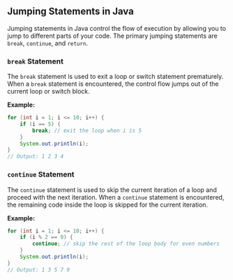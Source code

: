 ## Jumping Statements in Java

Jumping statements in Java control the flow of execution by allowing you to jump to different parts of your code. The primary jumping statements are `break`, `continue`, and `return`.

### `break` Statement

The `break` statement is used to exit a loop or switch statement prematurely. When a `break` statement is encountered, the control flow jumps out of the current loop or switch block.

**Example:**

```java
for (int i = 1; i <= 10; i++) {
    if (i == 5) {
        break; // exit the loop when i is 5
    }
    System.out.println(i);
}
// Output: 1 2 3 4
```

### `continue` Statement

The `continue` statement is used to skip the current iteration of a loop and proceed with the next iteration. When a `continue` statement is encountered, the remaining code inside the loop is skipped for the current iteration.

**Example:**

```java
for (int i = 1; i <= 10; i++) {
    if (i % 2 == 0) {
        continue; // skip the rest of the loop body for even numbers
    }
    System.out.println(i);
}
// Output: 1 3 5 7 9
```
